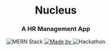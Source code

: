 <p align="center">

  <h1 align="center">Nucleus</h1>

  <h3 align="center">
    A HR Management App
  </h3>
</p>

<p align="center">
  <img alt="MERN Stack" src="https://img.shields.io/badge/TechStack-MERN-brightgreen">

  <a href="#">
    <img alt="Made by" src="https://img.shields.io/badge/Authors-Rohit%20Chaudhari%20%26%20Viraj%20Jadhav-orange">
  </a>

  <img alt="Hackathon" src="https://img.shields.io/badge/Hackathon-StackHack2.0-9cf">
</p>
